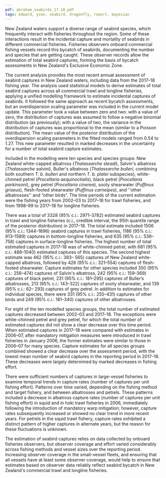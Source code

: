 ```yaml
---
pdf: abraham_seabirds_17-18.pdf
tags: edward, yvan, seabird, dragonfly, report, bayesian
---
```

New Zealand waters support a diverse range of seabird species, which frequently interact with fisheries
throughout the region. Some of these interactions result in the incidental capture and mortality of seabirds
in different commercial fisheries. Fisheries observers onboard commercial fishing vessels record this
bycatch of seabirds, documenting the number and species that are getting caught. These observer records
allow the estimation of total seabird captures, forming the basis of bycatch assessments in New Zealand's
Exclusive Economic Zone.

The current analysis provides the most recent annual assessment of seabird captures in New Zealand
waters, including data from the 2017–18 fishing year. The analysis used statistical models to derive
estimates of total seabird captures across all commercial trawl and longline fisheries, applying a unified
modelling framework to estimate incidental captures of seabirds. It followed the same approach as recent
bycatch assessments, but an overdispersion scaling parameter was included in the current model update.
This parameter took a value between zero and two: with a value of zero, the distribution of captures was
assumed to follow a negative binomial distribution (as previously); with a value of two, the variance in
the distribution of captures was proportional to the mean (similar to a Poisson distribution). The mean
value of the posterior distribution of the overdispersion scaling parameters in the fitted models ranged
from 0.54 to 1.27. This new parameter resulted in marked decreases in the uncertainty for a number of
total seabird capture estimates.

Included in the modelling were ten species and species groups: New Zealand white-capped albatross
(*Thalassarche steadi*), Salvin's albatross (*Thalassarche salvini*), Buller's albatross (*Thalassarche bulleri*,
combining both southern *T. b. bulleri* and northern *T. b. platei* subspecies), white-chinned petrel (*Procellaria aequinoctialis*), black petrel (*Procellaria parkinsoni*), grey petrel (*Procellaria cinerea*), sooty
shearwater (*Puffinus griseus*), flesh-footed shearwater (*Puffinus carneipes*), and ''other albatrosses'' and
“other birds”. The time periods of the current estimation were the fishing years from 2002–03 to 2017–18
for trawl fisheries, and from 1998–99 to 2017–18 for longline fisheries.

There was a total of 3328 (95% c.i.: 2971–3782) estimated seabird captures in trawl and longline fisheries
(c.i., credible interval, the 95th quantile range of the posterior distribution) in 2017–18. The total estimate
included 1506 (95% c.i.: 1344–1696) seabird captures in trawl fisheries, 1186 (95% c.i.: 913–1589)
captures in bottom-longline fisheries, and 635 (95% c.i.: 536–758) captures in surface-longline fisheries.
The highest number of total estimated captures in 2017–18 was of white-chinned petrel, with 681 (95%
c.i.: 486–1040) estimated captures of this species. The second highest estimate was 462 (95% c.i.: 383–
565) captures of New Zealand white-capped albatross, followed by 426 (95% c.i.: 321–554) captures of
flesh-footed shearwater. Capture estimates for other species included 350 (95% c.i.: 256–474) captures
of Salvin's albatross, 242 (95% c.i.: 159–369) captures of black petrel, 231 (95% c.i.: 181–295) captures
of Buller’s albatrosses, 213 (95% c.i.: 143–322) captures of sooty shearwater, and 139 (95% c.i.: 62–
293) captures of grey petrel. In addition to estimates for individual species, there were 331 (95% c.i.:
255–431) captures of other birds and 249 (95% c.i.: 181–340) captures of other albatrosses.

For eight of the ten modelled species groups, the total number of estimated captures decreased between
2002–03 and 2017–18. The exceptions were white-chinned petrel and grey petrel, for which the total
number of estimated captures did not show a clear decrease over this time period. When estimated captures in 2017–18 were compared with estimates in 2006–07, after mandatory mitigation measures were
introduced in trawl fisheries in January 2006, the former estimates were similar to those in 2006–07
for many species. Capture estimates for all species groups combined showed a clear decrease over the
assessment period, with the lowest mean number of seabird captures in the reporting period in 2017–18.
These decreases were largely determined by marked decreases in fishing effort.

There were sufficient numbers of captures in large-vessel fisheries to examine temporal trends in capture
rates (number of captures per unit fishing effort). Patterns over time varied, depending on the fishing
method and target fishery, and between albatrosses and petrels. These patterns included a decrease in
albatross capture rates (number of captures per unit fishing effort) in squid and in hoki trawl fisheries
in 2006, immediately following the introduction of mandatory warp mitigation; however, capture rates
subsequently increased or showed no clear trend in more recent years. For petrels in the squid trawl
fishery, capture rates exhibited a distinct pattern of higher captures in alternate years, but the reason for
these fluctuations is unknown.

The estimation of seabird captures relies on data collected by onboard fisheries observers, but observer
coverage and effort varied considerably across fishing methods and vessel sizes over the reporting period.
Increasing observer coverage in the small-vessel fleets, and ensuring that all vessels have at least some
observer coverage, would help to ensure that estimates based on observer data reliably reflect seabird
bycatch in New Zealand's commercial trawl and longline fisheries.
